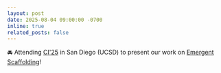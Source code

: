 ```yaml
---
layout: post
date: 2025-08-04 09:00:00 -0700
inline: true
related_posts: false
---
```


:oncoming_automobile: Attending [CI'25](https://ci.acm.org/2025/) in San Diego (UCSD) to present our work on [Emergent Scaffolding](https://dl.acm.org/doi/10.1145/3715928.3737478)!